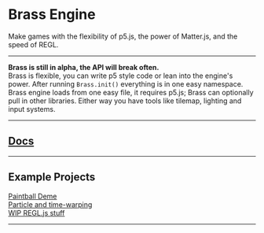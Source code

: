 # Brass Engine #
Make games with the flexibility of p5.js, the power of Matter.js, and the speed of REGL.
___
**Brass is still in alpha, the API will break often.** <br>
Brass is flexible, you can write p5 style code or lean into the engine's power.
After running ```Brass.init()``` everything is in one easy namespace.
Brass engine loads from one easy file, it requires p5.js; Brass can optionally pull in other libraries.
Either way you have tools like tilemap, lighting and input systems.
___
## [Docs](https://wdsteve.github.io/brass-engine/docs)
___
## Example Projects
[Paintball Deme](https://wdsteve.github.io/brass-engine/examples/rainbowShooter) <br>
[Particle and time-warping](https://wdsteve.github.io/brass-engine/examples/particleWarp) <br>
[WIP REGL.js stuff](https://wdsteve.github.io/brass-engine/examples/shaderTest) <br>
___
